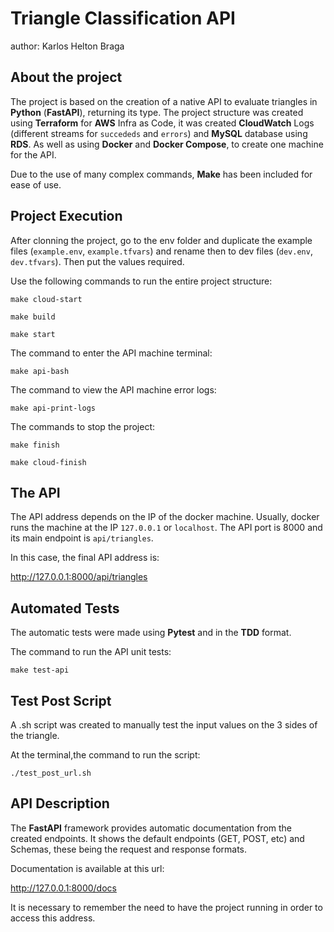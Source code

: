 # Triangle Classification API

author: Karlos Helton Braga


## About the project

The project is based on the creation of a native API to evaluate triangles in **Python** (**FastAPI**), returning its type. The project structure was created using **Terraform** for **AWS** Infra as Code, it was created **CloudWatch** Logs (different streams for `succededs` and `errors`) and **MySQL** database using **RDS**. As well as using **Docker** and **Docker Compose**, to create one machine for the API.

Due to the use of many complex commands, **Make** has been included for ease of use. 


## Project Execution

After clonning the project, go to the env folder and duplicate the example files (`example.env`, `example.tfvars`) and rename then to dev files (`dev.env`, `dev.tfvars`). Then put the values required.

Use the following commands to run the entire project structure:

```
make cloud-start
```

```
make build
```

```
make start
```

The command to enter the API machine terminal:

```
make api-bash
```

The command to view the API machine error logs:

```
make api-print-logs
```

The commands to stop the project:

```
make finish
```

```
make cloud-finish
```


## The API

The API address depends on the IP of the docker machine. Usually, docker runs the machine at the IP `127.0.0.1` or `localhost`. The API port is 8000 and its main endpoint is `api/triangles`.

In this case, the final API address is: 

http://127.0.0.1:8000/api/triangles


## Automated Tests

The automatic tests were made using **Pytest** and in the **TDD** format.

The command to run the API unit tests:

```
make test-api
```


## Test Post Script
A .sh script was created to manually test the input values on the 3 sides of the triangle.

At the terminal,the command to run the script:

```
./test_post_url.sh
```


## API Description

The **FastAPI** framework provides automatic documentation from the created endpoints. It shows the default endpoints (GET, POST, etc) and Schemas, these being the request and response formats.

Documentation is available at this url:

http://127.0.0.1:8000/docs

It is necessary to remember the need to have the project running in order to access this address.
